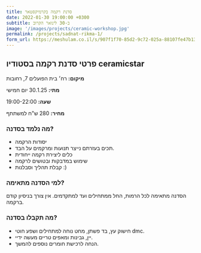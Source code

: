 ```yaml
---
title: סדנת רקמה בקרמיקסטאר
date: 2022-01-30 19:00:00 +0300
subtitle: ב-30 לינואר הקרוב
image: '/images/projects/ceramic-workshop.jpg'
permalink: /projects/sadnat-rikma-1/
form_url: https://meshulam.co.il/s/907f1f70-85d2-9c72-025a-88107fe47b13
---
```


## פרטי סדנת רקמה בסטודיו ceramicstar

**מיקום:** רח׳ בית הפועלים 7, רחובות

**מתי:** 30.1.25 יום חמישי

**שעה:** 19:00-22:00 

**מחיר:** 280 ש"ח למשתתף  

### מה נלמד בסדנה?

- יסודות הרקמה
- תכים בעזרתם נייצר תנועות ומרקמים על הבד.
- כלים ליצירת רקמה ייחודית
- שימוש במדבקות ובטושים לרקמה
- קבלת תהליך וסבלנות :)

### למי הסדנה מתאימה?

הסדנה מתאימה לכל הרמות, החל ממתחילים ועד למתקדמים. אין צורך בניסיון קודם ברקמה.

### מה תקבלו בסדנה?

- חישוק עץ, בד פשתן, מחט נוחה למתחילים ושפע חוטי dmc.
- יין, גבינות ומאפים טריים מעשה ידיי.
- הנחה לרכישת חומרים נוספים להמשך.
